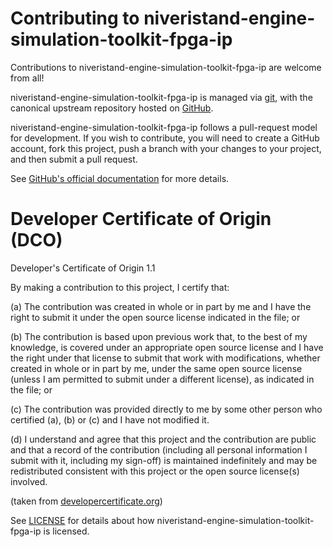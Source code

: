 # Contributing to niveristand-engine-simulation-toolkit-fpga-ip

Contributions to niveristand-engine-simulation-toolkit-fpga-ip are welcome from all!

niveristand-engine-simulation-toolkit-fpga-ip is managed via [git](https://git-scm.com), with the canonical upstream
repository hosted on [GitHub](https://github.com/ni/niveristand-engine-simulation-toolkit-fpga-ip/).

niveristand-engine-simulation-toolkit-fpga-ip follows a pull-request model for development.  If you wish to
contribute, you will need to create a GitHub account, fork this project, push a
branch with your changes to your project, and then submit a pull request.

See [GitHub's official documentation](https://help.github.com/articles/using-pull-requests/) for more details.


# Developer Certificate of Origin (DCO)

   Developer's Certificate of Origin 1.1

   By making a contribution to this project, I certify that:

   (a) The contribution was created in whole or in part by me and I
       have the right to submit it under the open source license
       indicated in the file; or

   (b) The contribution is based upon previous work that, to the best
       of my knowledge, is covered under an appropriate open source
       license and I have the right under that license to submit that
       work with modifications, whether created in whole or in part
       by me, under the same open source license (unless I am
       permitted to submit under a different license), as indicated
       in the file; or

   (c) The contribution was provided directly to me by some other
       person who certified (a), (b) or (c) and I have not modified
       it.

   (d) I understand and agree that this project and the contribution
       are public and that a record of the contribution (including all
       personal information I submit with it, including my sign-off) is
       maintained indefinitely and may be redistributed consistent with
       this project or the open source license(s) involved.

(taken from [developercertificate.org](https://developercertificate.org/))

See [LICENSE](https://github.com/ni/niveristand-engine-simulation-toolkit-fpga-ip/blob/master/LICENSE)
for details about how niveristand-engine-simulation-toolkit-fpga-ip is licensed.
